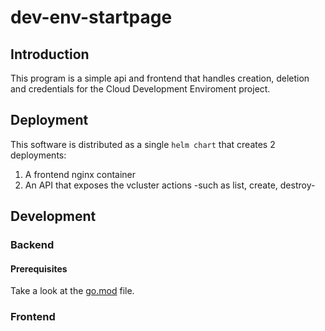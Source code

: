 # dev-env-startpage

## Introduction
This program is a simple api and frontend that handles creation, deletion and credentials for the Cloud Development Enviroment project.

## Deployment
This software is distributed as a single `helm chart` that creates 2 deployments:
1.  A frontend nginx container
2.  An API that exposes the vcluster actions -such as list, create, destroy-

## Development
### Backend
#### Prerequisites
Take a look at the [go.mod](./backend/go.mod) file.

### Frontend